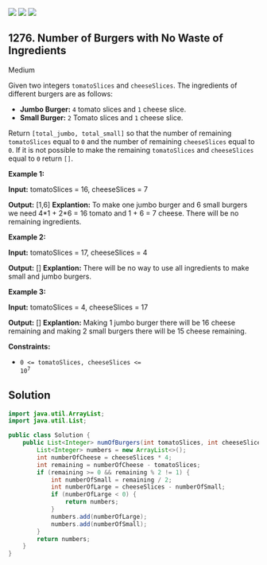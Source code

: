 [![](https://img.shields.io/github/stars/javadev/LeetCode-in-Java?label=Stars&style=flat-square)](https://github.com/javadev/LeetCode-in-Java)
[![](https://img.shields.io/github/forks/javadev/LeetCode-in-Java?label=Fork%20me%20on%20GitHub%20&style=flat-square)](https://github.com/javadev/LeetCode-in-Java/fork)
[![](https://img.shields.io/badge/-LeetCode%20in%20Kotlin-blue?style=flat-square)](https://github.com/javadev/LeetCode-in-Kotlin)

## 1276\. Number of Burgers with No Waste of Ingredients

Medium

Given two integers `tomatoSlices` and `cheeseSlices`. The ingredients of different burgers are as follows:

*   **Jumbo Burger:** `4` tomato slices and `1` cheese slice.
*   **Small Burger:** `2` Tomato slices and `1` cheese slice.

Return `[total_jumbo, total_small]` so that the number of remaining `tomatoSlices` equal to `0` and the number of remaining `cheeseSlices` equal to `0`. If it is not possible to make the remaining `tomatoSlices` and `cheeseSlices` equal to `0` return `[]`.

**Example 1:**

**Input:** tomatoSlices = 16, cheeseSlices = 7

**Output:** [1,6] **Explantion:** To make one jumbo burger and 6 small burgers we need 4\*1 + 2\*6 = 16 tomato and 1 + 6 = 7 cheese. There will be no remaining ingredients.

**Example 2:**

**Input:** tomatoSlices = 17, cheeseSlices = 4

**Output:** [] **Explantion:** There will be no way to use all ingredients to make small and jumbo burgers.

**Example 3:**

**Input:** tomatoSlices = 4, cheeseSlices = 17

**Output:** [] **Explantion:** Making 1 jumbo burger there will be 16 cheese remaining and making 2 small burgers there will be 15 cheese remaining.

**Constraints:**

*   <code>0 <= tomatoSlices, cheeseSlices <= 10<sup>7</sup></code>

## Solution

```java
import java.util.ArrayList;
import java.util.List;

public class Solution {
    public List<Integer> numOfBurgers(int tomatoSlices, int cheeseSlices) {
        List<Integer> numbers = new ArrayList<>();
        int numberOfCheese = cheeseSlices * 4;
        int remaining = numberOfCheese - tomatoSlices;
        if (remaining >= 0 && remaining % 2 != 1) {
            int numberOfSmall = remaining / 2;
            int numberOfLarge = cheeseSlices - numberOfSmall;
            if (numberOfLarge < 0) {
                return numbers;
            }
            numbers.add(numberOfLarge);
            numbers.add(numberOfSmall);
        }
        return numbers;
    }
}
```